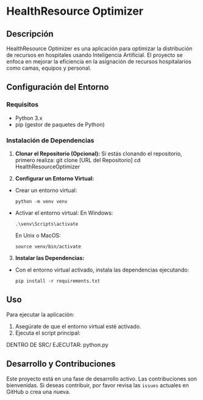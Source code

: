 # HealthResource Optimizer

## Descripción
HealthResource Optimizer es una aplicación para optimizar la distribución de recursos en hospitales usando Inteligencia Artificial. El proyecto se enfoca en mejorar la eficiencia en la asignación de recursos hospitalarios como camas, equipos y personal.

## Configuración del Entorno

### Requisitos
- Python 3.x
- pip (gestor de paquetes de Python)

### Instalación de Dependencias

1. **Clonar el Repositorio (Opcional):**
   Si estás clonando el repositorio, primero realiza:
git clone [URL del Repositorio]
cd HealthResourceOptimizer


2. **Configurar un Entorno Virtual:**
- Crear un entorno virtual:
  ```
  python -m venv venv
  ```
- Activar el entorno virtual:
  En Windows:
  ```
  .\venv\Scripts\activate
  ```
  En Unix o MacOS:
  ```
  source venv/bin/activate
  ```

3. **Instalar las Dependencias:**
- Con el entorno virtual activado, instala las dependencias ejecutando:
  ```
  pip install -r requirements.txt
  ```

## Uso

Para ejecutar la aplicación:

1. Asegúrate de que el entorno virtual esté activado.
2. Ejecuta el script principal:

DENTRO DE SRC/
     EJECUTAR: python.py
## Desarrollo y Contribuciones

Este proyecto está en una fase de desarrollo activo. Las contribuciones son bienvenidas. Si deseas contribuir, por favor revisa las `issues` actuales en GitHub o crea una nueva.